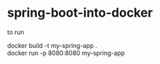 # spring-boot-into-docker

to run

docker build -t my-spring-app .  
docker run -p 8080:8080 my-spring-app    

